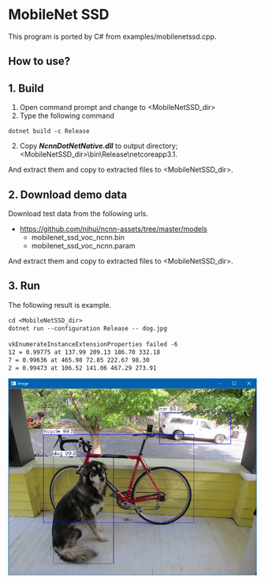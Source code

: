 ﻿# MobileNet SSD
  
This program is ported by C# from examples/mobilenetssd.cpp. 
 
## How to use? 
 
## 1. Build 
 
1. Open command prompt and change to &lt;MobileNetSSD_dir&gt; 
1. Type the following command 
```` 
dotnet build -c Release 
```` 
2. Copy ***NcnnDotNetNative.dll*** to output directory; &lt;MobileNetSSD_dir&gt;\bin\Release\netcoreapp3.1. 
 
And extract them and copy to extracted files to &lt;MobileNetSSD_dir&gt;. 

## 2. Download demo data

Download test data from the following urls.

- https://github.com/nihui/ncnn-assets/tree/master/models
  - mobilenet_ssd_voc_ncnn.bin
  - mobilenet_ssd_voc_ncnn.param

And extract them and copy to extracted files to &lt;MobileNetSSD_dir&gt;.
 
## 3. Run 
 
The following result is example. 
 
```` 
cd <MobileNetSSD_dir> 
dotnet run --configuration Release -- dog.jpg

vkEnumerateInstanceExtensionProperties failed -6
12 = 0.99775 at 137.99 209.13 186.70 332.18
7 = 0.99636 at 465.98 72.85 222.67 98.30
2 = 0.99473 at 106.52 141.06 467.29 273.91
````

![MobileNetSSD](images/image.png "MobileNetSSD")